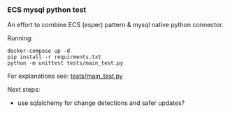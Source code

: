 ### ECS mysql python test
An effort to combine ECS (esper) pattern & mysql native python connector.

Running:
```
docker-compose up -d
pip install -r requirments.txt
python -m unittest tests/main_test.py 
```

For explanations see: [tests/main_test.py](tests/main_test.py) 

Next steps:
- use sqlalchemy for change detections and safer updates?
